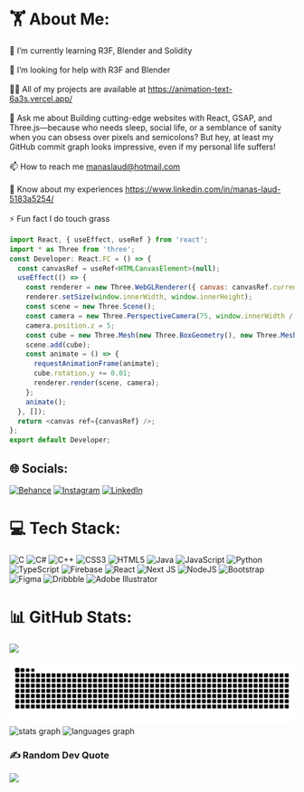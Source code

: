 # 🏋️ About Me:
🌱 I’m currently learning R3F, Blender and Solidity <br><br>🤝 I’m looking for help with R3F and Blender<br><br>👨‍💻 All of my projects are available at https://animation-text-6a3s.vercel.app/<br><br>💬 Ask me about Building cutting-edge websites with React, GSAP, and Three.js—because who needs sleep, social life, or a semblance of sanity when you can obsess over pixels and semicolons? But hey, at least my GitHub commit graph looks impressive, even if my personal life suffers!<br><br>📫 How to reach me manaslaud@hotmail.com<br><br>📄 Know about my experiences https://www.linkedin.com/in/manas-laud-5183a5254/<br><br>⚡ Fun fact I do touch grass
```javascript
import React, { useEffect, useRef } from 'react';
import * as Three from 'three';
const Developer: React.FC = () => {
  const canvasRef = useRef<HTMLCanvasElement>(null);
  useEffect(() => {
    const renderer = new Three.WebGLRenderer({ canvas: canvasRef.current });
    renderer.setSize(window.innerWidth, window.innerHeight);
    const scene = new Three.Scene();
    const camera = new Three.PerspectiveCamera(75, window.innerWidth / window.innerHeight, 0.1, 1000);
    camera.position.z = 5;
    const cube = new Three.Mesh(new Three.BoxGeometry(), new Three.MeshBasicMaterial({ color: 'skyblue' }));
    scene.add(cube);
    const animate = () => {
      requestAnimationFrame(animate);
      cube.rotation.y += 0.01;
      renderer.render(scene, camera);
    };
    animate();
  }, []);
  return <canvas ref={canvasRef} />;
};
export default Developer;
```


## 🌐 Socials:
[![Behance](https://img.shields.io/badge/Behance-1769ff?logo=behance&logoColor=white)](https://behance.net/manaslaud) [![Instagram](https://img.shields.io/badge/Instagram-%23E4405F.svg?logo=Instagram&logoColor=white)](https://instagram.com/manaslaud) [![LinkedIn](https://img.shields.io/badge/LinkedIn-%230077B5.svg?logo=linkedin&logoColor=white)](https://linkedin.com/in/manaslaud) 

# 💻 Tech Stack:
![C](https://img.shields.io/badge/c-%2300599C.svg?style=for-the-badge&logo=c&logoColor=white) ![C#](https://img.shields.io/badge/c%23-%23239120.svg?style=for-the-badge&logo=c-sharp&logoColor=white) ![C++](https://img.shields.io/badge/c++-%2300599C.svg?style=for-the-badge&logo=c%2B%2B&logoColor=white) ![CSS3](https://img.shields.io/badge/css3-%231572B6.svg?style=for-the-badge&logo=css3&logoColor=white) ![HTML5](https://img.shields.io/badge/html5-%23E34F26.svg?style=for-the-badge&logo=html5&logoColor=white) ![Java](https://img.shields.io/badge/java-%23ED8B00.svg?style=for-the-badge&logo=java&logoColor=white) ![JavaScript](https://img.shields.io/badge/javascript-%23323330.svg?style=for-the-badge&logo=javascript&logoColor=%23F7DF1E) ![Python](https://img.shields.io/badge/python-3670A0?style=for-the-badge&logo=python&logoColor=ffdd54) ![TypeScript](https://img.shields.io/badge/typescript-%23007ACC.svg?style=for-the-badge&logo=typescript&logoColor=white) ![Firebase](https://img.shields.io/badge/firebase-%23039BE5.svg?style=for-the-badge&logo=firebase) ![React](https://img.shields.io/badge/react-%2320232a.svg?style=for-the-badge&logo=react&logoColor=%2361DAFB) ![Next JS](https://img.shields.io/badge/Next-black?style=for-the-badge&logo=next.js&logoColor=white) ![NodeJS](https://img.shields.io/badge/node.js-6DA55F?style=for-the-badge&logo=node.js&logoColor=white) ![Bootstrap](https://img.shields.io/badge/bootstrap-%23563D7C.svg?style=for-the-badge&logo=bootstrap&logoColor=white) 	![Figma](https://img.shields.io/badge/figma-%23F24E1E.svg?style=for-the-badge&logo=figma&logoColor=white) ![Dribbble](https://img.shields.io/badge/Dribbble-EA4C89?style=for-the-badge&logo=dribbble&logoColor=white) ![Adobe Illustrator](https://img.shields.io/badge/adobeillustrator-%23FF9A00.svg?style=for-the-badge&logo=adobeillustrator&logoColor=white)
# 📊 GitHub Stats:

![](https://github-readme-streak-stats.herokuapp.com/?user=manaslaud&theme=vue-dark&hide_border=false)<br/>

<img src="https://raw.githubusercontent.com/manaslaud/manaslaud/output/snake.svg" alt="Snake animation" />
<div align="left">
  <img src="https://github-readme-stats.vercel.app/api?username=manaslaud&hide_title=false&hide_rank=false&show_icons=true&include_all_commits=true&count_private=true&disable_animations=false&theme=dracula&locale=en&hide_border=false&order=1" height="150" alt="stats graph"  />
  <img src="https://github-readme-stats.vercel.app/api/top-langs?username=manaslaud&locale=en&hide_title=false&layout=compact&card_width=320&langs_count=5&theme=dracula&hide_border=false&order=2" height="150" alt="languages graph"  />
</div>

### ✍️ Random Dev Quote
![](https://quotes-github-readme.vercel.app/api?type=horizontal&theme=radical)



<!-- Proudly created with GPRM ( https://gprm.itsvg.in ) -->

